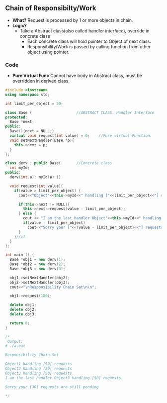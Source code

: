 ## Chain of Responsibilty/Work
- **What?** Request is processed by 1 or more objects in chain.
- **Logic?**
  - Take a Abstract class(also called handler interface), override in concrete class
    - Each concrete class will hold pointer to Object of next class.
    - Responsibility/Work is passed by calling function from other object using pointer.

### Code
- **Pure Virtual Func** Cannot have body in Abstract class, must be overridden in derived class.
```c++
#include <iostream>
using namespace std;

int limit_per_object = 50;

class Base {                    //ABSTRACT CLASS. Handler Interface
protected:
  Base *next;
public:
  Base(){next = NULL;}
  virtual void request(int value) = 0;    //Pure virtual Function.
  void setNextHandler(Base *p){
    this->next = p;
  }
};

class derv : public Base{       //Concrete class
  int myId;
public:
  derv(int a): myId(a) {}

  void request(int value){
    if(value > limit_per_object) {
      cout<<"Object"<<this->myId<<" handling ["<<limit_per_object<<"] requests\n";

      if(this->next != NULL){
        this->next->request(value - limit_per_object);
      } else {
        cout << "I am the last handler Object"<<this->myId<<" handling ["<<limit_per_object << "] requests.\n" << endl;
        if(value - limit_per_object)
          cout<<"Sorry your ["<<(value - limit_per_object)<<"] requests are still pending\n";
      }
    }//if
  }
};

int main () {
  Base *obj1 = new derv(1);
  Base *obj2 = new derv(2);
  Base *obj3 = new derv(3);

  obj1->setNextHandler(obj2);
  obj2->setNextHandler(obj3);
  cout<<"\nResponsibility Chain Set\n\n";

  obj1->request(180);

  delete obj1;
  delete obj2;
  delete obj3;

  return 0;
}

/*
 Output:
# ./a.out 

Responsibility Chain Set

Object1 handling [50] requests
Object2 handling [50] requests
Object3 handling [50] requests
I am the last handler Object3 handling [50] requests.

Sorry your [30] requests are still pending

*/
```
